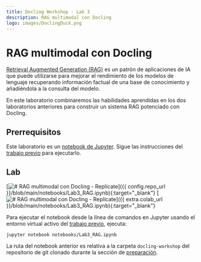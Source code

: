 ```yaml
---
title: Docling Workshop - Lab 3
description: RAG multimodal con Docling
logo: images/DoclingDuck.png
---
```


# RAG multimodal con Docling

[Retrieval Augmented Generation (RAG)](https://research.ibm.com/blog/retrieval-augmented-generation-RAG) es un patrón de aplicaciones de IA que puede utilizarse para mejorar el rendimiento de los modelos de lenguaje recuperando información factual de una base de conocimiento y añadiéndola a la consulta del modelo.

En este laboratorio combinaremos las habilidades aprendidas en los dos laboratorios anteriores para construir un sistema RAG potenciado con Docling.

## Prerrequisitos

Este laboratorio es un [notebook de Jupyter](https://jupyter.org/). Sigue las instrucciones del [trabajo previo](../pre-work/README.md) para ejecutarlo.

## Lab

<!-- Con Replicate -->

[![# RAG multimodal con Docling - Replicate](https://badgen.net/badge/icon/github?icon=github&label=Ver%20en "Ver en GitHub")]({{ config.repo_url }}/blob/main/notebooks/Lab3_RAG.ipynb){:target="_blank"}
[![# RAG multimodal con Docling - Replicate](https://colab.research.google.com/assets/colab-badge.svg "Abrir en Colab")]({{ extra.colab_url }}/blob/main/notebooks/Lab3_RAG.ipynb){:target="_blank"}

<!-- Con LM Studio

[![# RAG multimodal con Docling - LM Studio](https://badgen.net/badge/icon/github?icon=github&label=Ver%20en "Ver en GitHub")]({{ config.repo_url }}/blob/main/notebooks/LM Studio RAG.ipynb){:target="_blank"}
[![# RAG multimodal con Docling - LM Studio](https://colab.research.google.com/assets/colab-badge.svg "Abrir en Colab")]({{ extra.colab_url }}/blob/main/notebooks/LM Studio RAG.ipynb){:target="_blank"} -->

Para ejecutar el notebook desde la línea de comandos en Jupyter usando el entorno virtual activo del [trabajo previo](../pre-work/README.md#instalar-jupyter), ejecuta:

```shell
jupyter notebook notebooks/Lab3_RAG.ipynb
```

La ruta del notebook anterior es relativa a la carpeta `docling-workshop` del repositorio de git clonado durante la sección de [preparación](../pre-work/README.md#clonar-el-repositorio-de-la-workshop-de-docling).